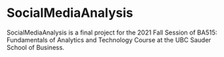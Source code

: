 # SocialMediaAnalysis

SocialMediaAnalysis is a final project for the 2021 Fall Session of BA515: Fundamentals of Analytics and Technology Course at the UBC Sauder School of Business.
